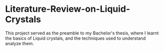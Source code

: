 # Literature-Review-on-Liquid-Crystals
This project served as the preamble to my Bachelor's thesis, where I learnt the basics of Liquid crystals, and the techniques used to understand analyze them.
